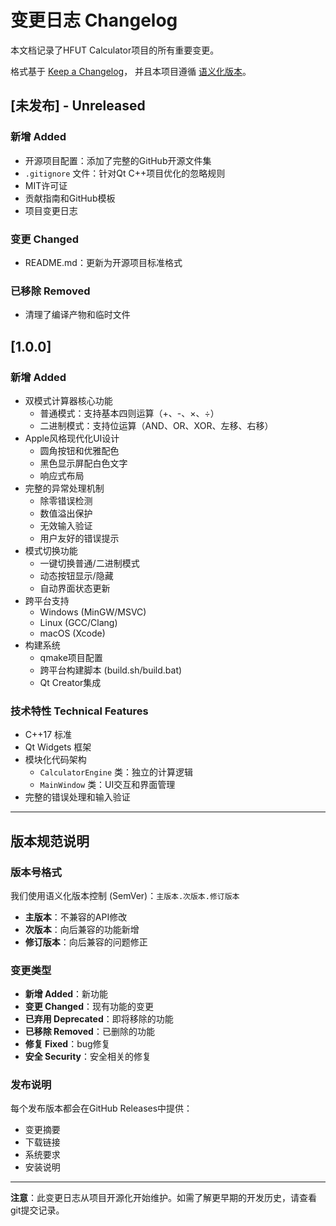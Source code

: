 # 变更日志 Changelog

本文档记录了HFUT Calculator项目的所有重要变更。

格式基于 [Keep a Changelog](https://keepachangelog.com/zh-CN/1.0.0/)，
并且本项目遵循 [语义化版本](https://semver.org/lang/zh-CN/)。

## [未发布] - Unreleased

### 新增 Added
- 开源项目配置：添加了完整的GitHub开源文件集
- `.gitignore` 文件：针对Qt C++项目优化的忽略规则
- MIT许可证
- 贡献指南和GitHub模板
- 项目变更日志

### 变更 Changed
- README.md：更新为开源项目标准格式

### 已移除 Removed
- 清理了编译产物和临时文件

## [1.0.0] 

### 新增 Added
- 双模式计算器核心功能
  - 普通模式：支持基本四则运算（+、-、×、÷）
  - 二进制模式：支持位运算（AND、OR、XOR、左移、右移）
- Apple风格现代化UI设计
  - 圆角按钮和优雅配色
  - 黑色显示屏配白色文字
  - 响应式布局
- 完整的异常处理机制
  - 除零错误检测
  - 数值溢出保护
  - 无效输入验证
  - 用户友好的错误提示
- 模式切换功能
  - 一键切换普通/二进制模式
  - 动态按钮显示/隐藏
  - 自动界面状态更新
- 跨平台支持
  - Windows (MinGW/MSVC)
  - Linux (GCC/Clang)
  - macOS (Xcode)
- 构建系统
  - qmake项目配置
  - 跨平台构建脚本 (build.sh/build.bat)
  - Qt Creator集成

### 技术特性 Technical Features
- C++17 标准
- Qt Widgets 框架
- 模块化代码架构
  - `CalculatorEngine` 类：独立的计算逻辑
  - `MainWindow` 类：UI交互和界面管理
- 完整的错误处理和输入验证

---

## 版本规范说明

### 版本号格式
我们使用语义化版本控制 (SemVer)：`主版本.次版本.修订版本`

- **主版本**：不兼容的API修改
- **次版本**：向后兼容的功能新增
- **修订版本**：向后兼容的问题修正

### 变更类型

- **新增 Added**：新功能
- **变更 Changed**：现有功能的变更
- **已弃用 Deprecated**：即将移除的功能
- **已移除 Removed**：已删除的功能
- **修复 Fixed**：bug修复
- **安全 Security**：安全相关的修复

### 发布说明

每个发布版本都会在GitHub Releases中提供：
- 变更摘要
- 下载链接
- 系统要求
- 安装说明

---

**注意**：此变更日志从项目开源化开始维护。如需了解更早期的开发历史，请查看git提交记录。 
